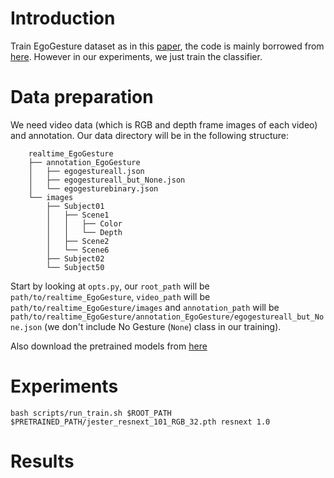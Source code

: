 # **Introduction**
Train EgoGesture dataset as in this [paper](arxiv.org/abs/1901.10323), the code is mainly borrowed from [here](https://github.com/ahmetgunduz/Real-time-GesRec). However in our experiments, we just train the classifier.
# **Data preparation**
We need video data (which is RGB and depth frame images of each video) and annotation. Our data directory will be in the following structure:
```shell
    realtime_EgoGesture
    ├── annotation_EgoGesture
    │   ├── egogestureall.json
    │   ├── egogestureall_but_None.json
    │   └── egogesturebinary.json
    └── images
        ├── Subject01
        │   ├── Scene1
        │   │   ├── Color
        │   │   └── Depth
        │   ├── Scene2
        │   └── Scene6
        ├── Subject02
        └── Subject50
```
Start by looking at `opts.py`, our `root_path` will be `path/to/realtime_EgoGesture`, `video_path` will be `path/to/realtime_EgoGesture/images` and `annotation_path` will be `path/to/realtime_EgoGesture/annotation_EgoGesture/egogestureall_but_None.json` (we don't include No Gesture (`None`) class in our training).

Also download the pretrained models from [here](https://drive.google.com/file/d/11MJWXmFnx9shbVtsaP1V8ak_kADg0r7D/view)
# **Experiments**
```shell
bash scripts/run_train.sh $ROOT_PATH $PRETRAINED_PATH/jester_resnext_101_RGB_32.pth resnext 1.0
```
# **Results**